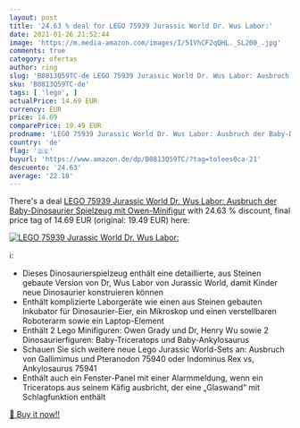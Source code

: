 ```yaml
---
layout: post
title: '24.63 % deal for LEGO 75939 Jurassic World Dr. Wus Labor:'
date: 2021-01-26 21:52:44
image: 'https://m.media-amazon.com/images/I/51VhCF2qQHL._SL200_.jpg'
comments: true
category: ofertas
author: ring
slug: 'B0813Q59TC-de LEGO 75939 Jurassic World Dr. Wus Labor: Ausbruch der...'
sku: 'B0813Q59TC-de'
tags: [ 'lego', ]
actualPrice: 14.69 EUR
currency: EUR
price: 14.69
comparePrice: 19.49 EUR
prodname: 'LEGO 75939 Jurassic World Dr. Wus Labor: Ausbruch der Baby-Dinosaurier  Spielzeug mit Owen-Minifigur'
country: 'de'
flag: '🇩🇪'
buyurl: 'https://www.amazon.de/dp/B0813Q59TC/?tag=tolees0ca-21'
descuento: '24.63'
average: '22.18'
---
```


There's a deal [LEGO 75939 Jurassic World Dr. Wus Labor: Ausbruch der Baby-Dinosaurier  Spielzeug mit Owen-Minifigur](https://www.amazon.de/dp/B0813Q59TC/?tag=tolees0ca-21)  with  24.63 % discount, final price tag of  14.69 EUR (original: 19.49 EUR) here:

[![LEGO 75939 Jurassic World Dr. Wus Labor:](https://m.media-amazon.com/images/I/51VhCF2qQHL._SL200_.jpg)](https://www.amazon.de/dp/B0813Q59TC/?tag=tolees0ca-21)

ℹ️:

- Dieses Dinosaurierspielzeug enthält eine detaillierte, aus Steinen gebaute Version von Dr, Wus Labor von Jurassic World, damit Kinder neue Dinosaurier konstruieren können
- Enthält komplizierte Laborgeräte wie einen aus Steinen gebauten Inkubator für Dinosaurier-Eier, ein Mikroskop und einen verstellbaren Roboterarm sowie ein Laptop-Element
- Enthält 2 Lego Minifiguren: Owen Grady und Dr, Henry Wu sowie 2 Dinosaurierfiguren: Baby-Triceratops und Baby-Ankylosaurus
- Schauen Sie sich weitere neue Lego Jurassic World-Sets an: Ausbruch von Gallimimus und Pteranodon 75940 oder Indominus Rex vs, Ankylosaurus 75941
- Enthält auch ein Fenster-Panel mit einer Alarmmeldung, wenn ein Triceratops aus seinem Käfig ausbricht, der eine „Glaswand“ mit Schlagfunktion enthält

[🛒 Buy it now!!](https://www.amazon.de/dp/B0813Q59TC/?tag=tolees0ca-21)
